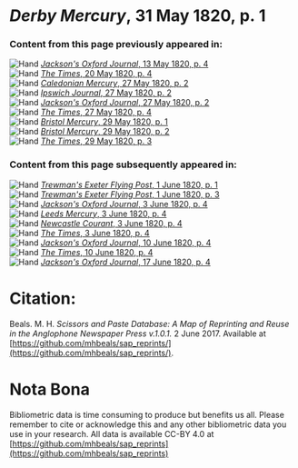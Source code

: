 # *Derby Mercury*, 31 May 1820, p. 1  
  
### Content from this page previously appeared in:  
![Hand](http://scissorsandpaste.net/wp-content/uploads/2017/06/smallhandpointer.png) [*Jackson's Oxford Journal*, 13 May 1820, p. 4](https://mhbeals.github.io/sap_html/Jackson's-Oxford-Journal/Jackson's-Oxford-Journal-13-May-1820-p-4)  
![Hand](http://scissorsandpaste.net/wp-content/uploads/2017/06/smallhandpointer.png) [*The Times*, 20 May 1820, p. 4](https://mhbeals.github.io/sap_html/The-Times/The-Times-20-May-1820-p-4)  
![Hand](http://scissorsandpaste.net/wp-content/uploads/2017/06/smallhandpointer.png) [*Caledonian Mercury*, 27 May 1820, p. 2](https://mhbeals.github.io/sap_html/Caledonian-Mercury/Caledonian-Mercury-27-May-1820-p-2)  
![Hand](http://scissorsandpaste.net/wp-content/uploads/2017/06/smallhandpointer.png) [*Ipswich Journal*, 27 May 1820, p. 2](https://mhbeals.github.io/sap_html/Ipswich-Journal/Ipswich-Journal-27-May-1820-p-2)  
![Hand](http://scissorsandpaste.net/wp-content/uploads/2017/06/smallhandpointer.png) [*Jackson's Oxford Journal*, 27 May 1820, p. 2](https://mhbeals.github.io/sap_html/Jackson's-Oxford-Journal/Jackson's-Oxford-Journal-27-May-1820-p-2)  
![Hand](http://scissorsandpaste.net/wp-content/uploads/2017/06/smallhandpointer.png) [*The Times*, 27 May 1820, p. 4](https://mhbeals.github.io/sap_html/The-Times/The-Times-27-May-1820-p-4)  
![Hand](http://scissorsandpaste.net/wp-content/uploads/2017/06/smallhandpointer.png) [*Bristol Mercury*, 29 May 1820, p. 1](https://mhbeals.github.io/sap_html/Bristol-Mercury/Bristol-Mercury-29-May-1820-p-1)  
![Hand](http://scissorsandpaste.net/wp-content/uploads/2017/06/smallhandpointer.png) [*Bristol Mercury*, 29 May 1820, p. 2](https://mhbeals.github.io/sap_html/Bristol-Mercury/Bristol-Mercury-29-May-1820-p-2)  
![Hand](http://scissorsandpaste.net/wp-content/uploads/2017/06/smallhandpointer.png) [*The Times*, 29 May 1820, p. 3](https://mhbeals.github.io/sap_html/The-Times/The-Times-29-May-1820-p-3)  
  
### Content from this page subsequently appeared in:  
![Hand](http://scissorsandpaste.net/wp-content/uploads/2017/06/smallhandpointer.png) [*Trewman's Exeter Flying Post*, 1 June 1820, p. 1](https://mhbeals.github.io/sap_html/Trewman's-Exeter-Flying-Post/Trewman's-Exeter-Flying-Post-1-June-1820-p-1)  
![Hand](http://scissorsandpaste.net/wp-content/uploads/2017/06/smallhandpointer.png) [*Trewman's Exeter Flying Post*, 1 June 1820, p. 3](https://mhbeals.github.io/sap_html/Trewman's-Exeter-Flying-Post/Trewman's-Exeter-Flying-Post-1-June-1820-p-3)  
![Hand](http://scissorsandpaste.net/wp-content/uploads/2017/06/smallhandpointer.png) [*Jackson's Oxford Journal*, 3 June 1820, p. 4](https://mhbeals.github.io/sap_html/Jackson's-Oxford-Journal/Jackson's-Oxford-Journal-3-June-1820-p-4)  
![Hand](http://scissorsandpaste.net/wp-content/uploads/2017/06/smallhandpointer.png) [*Leeds Mercury*, 3 June 1820, p. 4](https://mhbeals.github.io/sap_html/Leeds-Mercury/Leeds-Mercury-3-June-1820-p-4)  
![Hand](http://scissorsandpaste.net/wp-content/uploads/2017/06/smallhandpointer.png) [*Newcastle Courant*, 3 June 1820, p. 4](https://mhbeals.github.io/sap_html/Newcastle-Courant/Newcastle-Courant-3-June-1820-p-4)  
![Hand](http://scissorsandpaste.net/wp-content/uploads/2017/06/smallhandpointer.png) [*The Times*, 3 June 1820, p. 4](https://mhbeals.github.io/sap_html/The-Times/The-Times-3-June-1820-p-4)  
![Hand](http://scissorsandpaste.net/wp-content/uploads/2017/06/smallhandpointer.png) [*Jackson's Oxford Journal*, 10 June 1820, p. 4](https://mhbeals.github.io/sap_html/Jackson's-Oxford-Journal/Jackson's-Oxford-Journal-10-June-1820-p-4)  
![Hand](http://scissorsandpaste.net/wp-content/uploads/2017/06/smallhandpointer.png) [*The Times*, 10 June 1820, p. 4](https://mhbeals.github.io/sap_html/The-Times/The-Times-10-June-1820-p-4)  
![Hand](http://scissorsandpaste.net/wp-content/uploads/2017/06/smallhandpointer.png) [*Jackson's Oxford Journal*, 17 June 1820, p. 4](https://mhbeals.github.io/sap_html/Jackson's-Oxford-Journal/Jackson's-Oxford-Journal-17-June-1820-p-4)  


# Citation: 

Beals. M. H. *Scissors and Paste Database: A Map of Reprinting and Reuse in the Anglophone Newspaper Press v.1.0.1.* 2 June 2017. Available at [https://github.com/mhbeals/sap_reprints/](https://github.com/mhbeals/sap_reprints/). 

# Nota Bona

Bibliometric data is time consuming to produce but benefits us all. Please remember to cite or acknowledge this and any other bibliometric data you use in your research. All data is available CC-BY 4.0 at [https://github.com/mhbeals/sap_reprints](https://github.com/mhbeals/sap_reprints)